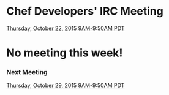 # Chef Developers' IRC Meeting

[Thursday, October 22, 2015 9AM-9:50AM PDT](http://everytimezone.com/#2015-10-22,240,cn3)

# No meeting this week!

### Next Meeting

[Thursday, October 29, 2015 9AM-9:50AM PDT](http://everytimezone.com/#2015-10-29,240,cn3)
